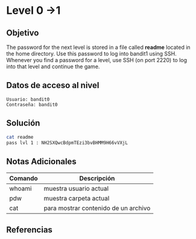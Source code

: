 # Level 0 ->1
## Objetivo
The password for the next level is stored in a file called **readme** located in the home directory. Use this password to log into bandit1 using SSH. Whenever you find a password for a level, use SSH (on port 2220) to log into that level and continue the game.
## Datos de acceso al nivel
```
Usuario: bandit0
Contraseña: bandit0
```
## Solución
``` bash 
cat readme
pass lvl 1 : NH2SXQwcBdpmTEzi3bvBHMM9H66vVXjL
```
## Notas Adicionales

| Comando  | Descripción | 
|------------|--------------|
| whoami | muestra usuario actual |
| pdw| muestra carpeta actual |
| cat| para mostrar contenido de un archivo |



## Referencias 